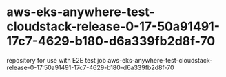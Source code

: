 # aws-eks-anywhere-test-cloudstack-release-0-17-50a91491-17c7-4629-b180-d6a339fb2d8f-70
repository for use with E2E test job aws-eks-anywhere-test-cloudstack-release-0-17:50a91491-17c7-4629-b180-d6a339fb2d8f-70

